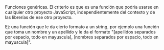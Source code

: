 Funciones genéricas. El criterio es que es una función que podría usarse en cualquier otro proyecto JavaScript, independientemente del contexto y de las librerías de ese otro proyecto. 

Ej: una función que le da cierto formato a un string, por ejemplo una función que toma un nombre y un apellido y le da el formato "[apellidos separados por espacio, todo en mayuscula], [nombres separados por espacio, todo en mayuscula]".